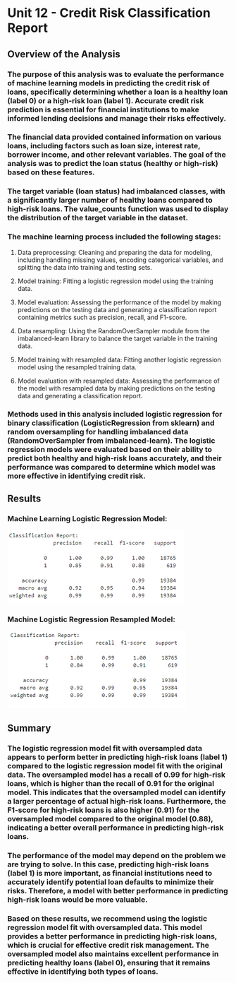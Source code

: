 # Unit 12 - Credit Risk Classification Report

## Overview of the Analysis

### The purpose of this analysis was to evaluate the performance of machine learning models in predicting the credit risk of loans, specifically determining whether a loan is a healthy loan (label 0) or a high-risk loan (label 1). Accurate credit risk prediction is essential for financial institutions to make informed lending decisions and manage their risks effectively.

### The financial data provided contained information on various loans, including factors such as loan size, interest rate, borrower income, and other relevant variables. The goal of the analysis was to predict the loan status (healthy or high-risk) based on these features.

### The target variable (loan status) had imbalanced classes, with a significantly larger number of healthy loans compared to high-risk loans. The value_counts function was used to display the distribution of the target variable in the dataset.

### The machine learning process included the following stages:
1. Data preprocessing: Cleaning and preparing the data for modeling, including handling missing values, encoding categorical variables, and splitting the data into training and testing sets.

2. Model training: Fitting a logistic regression model using the training data.

3. Model evaluation: Assessing the performance of the model by making predictions on the testing data and generating a classification report containing metrics such as precision, recall, and F1-score.

4. Data resampling: Using the RandomOverSampler module from the imbalanced-learn library to balance the target variable in the training data.

5. Model training with resampled data: Fitting another logistic regression model using the resampled training data.

6. Model evaluation with resampled data: Assessing the performance of the model with resampled data by making predictions on the testing data and generating a classification report.

### Methods used in this analysis included logistic regression for binary classification (LogisticRegression from sklearn) and random oversampling for handling imbalanced data (RandomOverSampler from imbalanced-learn). The logistic regression models were evaluated based on their ability to predict both healthy and high-risk loans accurately, and their performance was compared to determine which model was more effective in identifying credit risk.

## Results

### Machine Learning Logistic Regression Model:
  ![L1](./Images/L1.png)



### Machine Logistic Regression Resampled Model:
  ![L2](./Images/L2.png)

## Summary

### The logistic regression model fit with oversampled data appears to perform better in predicting high-risk loans (label 1) compared to the logistic regression model fit with the original data. The oversampled model has a recall of 0.99 for high-risk loans, which is higher than the recall of 0.91 for the original model. This indicates that the oversampled model can identify a larger percentage of actual high-risk loans. Furthermore, the F1-score for high-risk loans is also higher (0.91) for the oversampled model compared to the original model (0.88), indicating a better overall performance in predicting high-risk loans.

### The performance of the model may depend on the problem we are trying to solve. In this case, predicting high-risk loans (label 1) is more important, as financial institutions need to accurately identify potential loan defaults to minimize their risks. Therefore, a model with better performance in predicting high-risk loans would be more valuable.

### Based on these results, we recommend using the logistic regression model fit with oversampled data. This model provides a better performance in predicting high-risk loans, which is crucial for effective credit risk management. The oversampled model also maintains excellent performance in predicting healthy loans (label 0), ensuring that it remains effective in identifying both types of loans.
